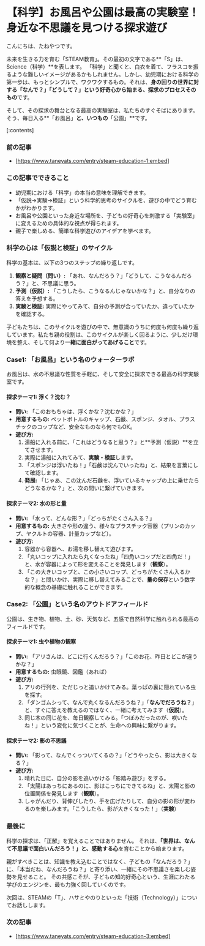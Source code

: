# 【科学】お風呂や公園は最高の実験室！身近な不思議を見つける探求遊び
こんにちは、たねやつです。

未来を生きる力を育む「STEAM教育」。その最初の文字である**「S」は、Science（科学）**を表します。
「科学」と聞くと、白衣を着て、フラスコを振るような難しいイメージがあるかもしれません。しかし、幼児期における科学の第一歩は、もっとシンプルで、ワクワクするもの。それは、**身の回りの世界に対する「なんで？」「どうして？」という好奇心から始まる、探求のプロセスそのもの**です。

そして、その探求の舞台となる最高の実験室は、私たちのすぐそばにあります。そう、毎日入る**「お風呂」**と、いつもの**「公園」**です。

[:contents]

### 前の記事
- [https://www.taneyats.com/entry/steam-education-1:embed]

### この記事でできること
- 幼児期における「科学」の本当の意味を理解できます。
- 「仮説→実験→検証」という科学的思考のサイクルを、遊びの中でどう育むかがわかります。
- お風呂や公園といった身近な場所を、子どもの好奇心を刺激する「実験室」に変えるための具体的な視点が得られます。
- 親子で楽しめる、簡単な科学遊びのアイデアを学べます。

### 科学の心は「仮説と検証」のサイクル
科学の基本は、以下の3つのステップの繰り返しです。

1.  **観察と疑問（問い）:** 「あれ、なんだろう？」「どうして、こうなるんだろう？」と、不思議に思う。
2.  **予測（仮説）:** 「こうしたら、こうなるんじゃないかな？」と、自分なりの答えを予想する。
3.  **実験と検証:** 実際にやってみて、自分の予測が合っていたか、違っていたかを確認する。

子どもたちは、このサイクルを遊びの中で、無意識のうちに何度も何度も繰り返しています。私たち親の役割は、このサイクルが楽しく回るように、少しだけ環境を整え、そして何より**一緒に面白がってあげること**です。

### Case1: 「お風呂」という名のウォーターラボ
お風呂は、水の不思議な性質を手軽に、そして安全に探求できる最高の科学実験室です。

#### 探求テーマ1: 浮く？沈む？
- **問い:** 「このおもちゃは、浮くかな？沈むかな？」
- **用意するもの:** ペットボトルのキャップ、石鹸、スポンジ、タオル、プラスチックのコップなど、安全なものなら何でもOK。
- **遊び方:**
  1.  湯船に入れる前に、「これはどうなると思う？」と**予測（仮説）**を立てさせます。
  2.  実際に湯船に入れてみて、**実験・検証**します。
  3.  「スポンジは浮いたね！」「石鹸は沈んでいったね」と、結果を言葉にして確認します。
  4.  **発展:** 「じゃあ、この沈んだ石鹸を、浮いているキャップの上に乗せたらどうなるかな？」と、次の問いに繋げていきます。

#### 探求テーマ2: 水の形と量
- **問い:** 「水って、どんな形？」「どっちがたくさん入る？」
- **用意するもの:** 大きさや形の違う、様々なプラスチック容器（プリンのカップ、ヤクルトの容器、計量カップなど）。
- **遊び方:**
  1.  容器から容器へ、お湯を移し替えて遊びます。
  2.  「丸いコップに入れたら丸くなったね」「四角いコップだと四角だ！」と、水が容器によって形を変えることを発見します（**観察**）。
  3.  「この大きいコップと、この小さいコップ、どっちがたくさん入るかな？」と問いかけ、実際に移し替えてみることで、**量の保存**という数学的な概念の基礎に触れることができます。

### Case2: 「公園」という名のアウトドアフィールド
公園は、生き物、植物、土、砂、天気など、五感で自然科学に触れられる最高のフィールドです。

#### 探求テーマ1: 虫や植物の観察
- **問い:** 「アリさんは、どこに行くんだろう？」「このお花、昨日とどこが違うかな？」
- **用意するもの:** 虫眼鏡、図鑑（あれば）
- **遊び方:**
  1.  アリの行列を、ただじっと追いかけてみる。葉っぱの裏に隠れている虫を探す。
  2.  「ダンゴムシって、なんで丸くなるんだろうね？」「**なんでだろうね？**」と、すぐに答えを教えるのではなく、一緒に考えてみます（**仮説**）。
  3.  同じ木の同じ花を、毎日観察してみる。「つぼみだったのが、咲いたね！」という変化に気づくことが、生命への興味に繋がります。

#### 探求テーマ2: 影の不思議
- **問い:** 「影って、なんでくっついてくるの？」「どうやったら、影は大きくなる？」
- **遊び方:**
  1.  晴れた日に、自分の影を追いかける「影踏み遊び」をする。
  2.  「太陽はあっちにあるのに、影はこっちにできてるね」と、太陽と影の位置関係を発見します（**観察**）。
  3.  しゃがんだり、背伸びしたり、手を広げたりして、自分の影の形が変わるのを楽しみます。「こうしたら、影が大きくなった！」（**実験**）

### 最後に
科学の探求は、「正解」を覚えることではありません。
それは、**「世界は、なんて不思議で面白いんだろう！」と、感動する心**を育むことから始まります。

親がすべきことは、知識を教え込むことではなく、子どもの「なんだろう？」に、「本当だね、なんだろうね？」と寄り添い、一緒にその不思議さを楽しむ姿勢を見せること。
その共感こそが、子どもの知的好奇心という、生涯にわたる学びのエンジンを、最も力強く回していくのです。

次回は、STEAMの「T」、ハサミやのりといった「技術（Technology）」についてお話しします。

### 次の記事
- [https://www.taneyats.com/entry/steam-education-3:embed]
